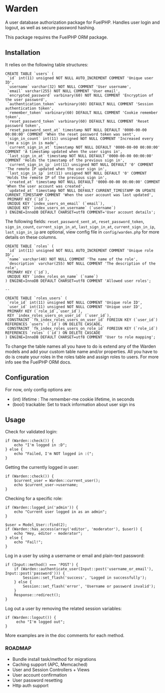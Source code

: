 # Warden

A user database authorization package for FuelPHP.
Handles user login and logout, as well as secure password hashing.

This package requires the FuelPHP ORM package.

## Installation

It relies on the following table structures:

    CREATE TABLE `users` (
     `id` int(11) unsigned NOT NULL AUTO_INCREMENT COMMENT 'Unique user ID',
     `username` varchar(32) NOT NULL COMMENT 'User username',
     `email` varchar(255) NOT NULL COMMENT 'User email',
     `encrypted_password` varbinary(60) NOT NULL COMMENT 'Encryption of the user password',
     `authentication_token` varbinary(60) DEFAULT NULL COMMENT 'Session authentication token',
     `remember_token` varbinary(60) DEFAULT NULL COMMENT 'Cookie remember token',
     `reset_password_token` varbinary(60) DEFAULT NULL COMMENT 'Reset password token',
     `reset_password_sent_at` timestamp NOT NULL DEFAULT '0000-00-00 00:00:00' COMMENT 'When the reset password token was sent',
     `sign_in_count` int(11) unsigned NOT NULL COMMENT 'Increased every time a sign in is made',
     `current_sign_in_at` timestamp NOT NULL DEFAULT '0000-00-00 00:00:00' COMMENT 'A timestamp updated when the user signs in',
     `last_sign_in_at` timestamp NOT NULL DEFAULT '0000-00-00 00:00:00' COMMENT 'Holds the timestamp of the previous sign in',
     `current_sign_in_ip` int(11) unsigned NOT NULL DEFAULT '0' COMMENT 'The remote IP updated when the user sign in',
     `last_sign_in_ip` int(11) unsigned NOT NULL DEFAULT '0' COMMENT 'Holds the remote IP of the previous sign in',
     `created_at` timestamp NOT NULL DEFAULT '0000-00-00 00:00:00' COMMENT 'When the user account was created',
     `updated_at` timestamp NOT NULL DEFAULT CURRENT_TIMESTAMP ON UPDATE CURRENT_TIMESTAMP COMMENT 'When the user account was last updated',
     PRIMARY KEY (`id`),
     UNIQUE KEY `index_users_on_email` (`email`),
     UNIQUE KEY `index_users_on_username` (`username`)
    ) ENGINE=InnoDB DEFAULT CHARSET=utf8 COMMENT='User account details';

The following fields: `reset_password_sent_at`, `reset_password_token`, `sign_in_count`, `current_sign_in_at`, `last_sign_in_at`, `current_sign_in_ip`, `last_sign_in_ip` are optional, view config file in `config/warden.php` for more details on these columns.


    CREATE TABLE `roles` (
     `id` int(11) unsigned NOT NULL AUTO_INCREMENT COMMENT 'Unique role ID',
     `name` varchar(40) NOT NULL COMMENT 'The name of the role',
     `description` varchar(255) NOT NULL COMMENT 'The description of the role',
     PRIMARY KEY (`id`),
     UNIQUE KEY `index_roles_on_name` (`name`)
    ) ENGINE=InnoDB DEFAULT CHARSET=utf8 COMMENT 'Allowed user roles';

    --

    CREATE TABLE `roles_users` (
     `role_id` int(11) unsigned NOT NULL COMMENT 'Unique role ID',
     `user_id` int(11) unsigned NOT NULL COMMENT 'Unique user ID',
     PRIMARY KEY (`role_id`,`user_id`),
     KEY `index_roles_users_on_user_id` (`user_id`),
     CONSTRAINT `fk_index_roles_users_on_user_id` FOREIGN KEY (`user_id`) REFERENCES `users` (`id`) ON DELETE CASCADE,
     CONSTRAINT `fk_index_roles_users_on_role_id` FOREIGN KEY (`role_id`) REFERENCES `roles` (`id`) ON DELETE CASCADE
    ) ENGINE=InnoDB DEFAULT CHARSET=utf8 COMMENT 'User to role mapping';


To change the table names all you have to do is extend any of the Warden models and add
your custom table name and/or properties. All you have to do is create your roles in the roles table and assign roles to users.
For more info see the FuelPHP ORM docs.

## Configuration
For now, only config options are:

+ (int)  lifetime : The remember-me cookie lifetime, in seconds
+ (bool) trackable: Set to track information about user sign ins

## Usage

Check for validated login:

    if (Warden::check()) {
        echo "I'm logged in :D";
    } else {
        echo "Failed, I'm NOT logged in :(";
    }

Getting the currently logged in user:

    if (Warden::check()) {
        $current_user = Warden::current_user();
        echo $current_user->username;
    }

Checking for a specific role:

    if (Warden::logged_in('admin')) {
        echo "Current user logged in as an admin";
    }

    $user = Model_User::find(2);
    if (Warden::has_access(array('editor', 'moderator'), $user)) {
        echo "Hey, editor - moderator";
    } else {
        echo "Fail!";
    }

Log in a user by using a username or email and plain-text password:

    if (Input::method() === 'POST') {
        if (Warden::authenticate_user(Input::post('username_or_email'), Input::post('password'))) {
            Session::set_flash('success', 'Logged in successfully');
        } else {
            Session::set_flash('error', 'Username or password invalid');
        }
        Response::redirect();
    }

Log out a user by removing the related session variables:

    if (Warden::logout()) {
         echo "I'm logged out";
    }

More examples are in the doc comments for each method.

### ROADMAP
+ Bundle install task/method for migrations
+ Caching support (APC, Memcached)
+ User and Session Controllers + Views
+ User account confirmation
+ User password resetting
+ Http auth support